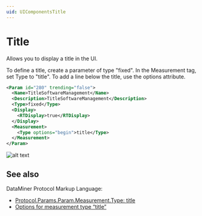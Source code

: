 ```yaml
---
uid: UIComponentsTitle
---
```


# Title

Allows you to display a title in the UI.

To define a title, create a parameter of type "fixed". In the Measurement tag, set Type to "title". To add a line below the title, use the options attribute.

```xml
<Param id="280" trending="false">
  <Name>TitleSoftwareManagement</Name>
  <Description>TitleSoftwareManagement</Description>
  <Type>fixed</Type>
  <Display>
    <RTDisplay>true</RTDisplay>
  </Display>
  <Measurement>
    <Type options="begin">title</Type>
  </Measurement>
</Param>
```

![alt text](../../images/uititle.png "DataMiner Cube title")

## See also

DataMiner Protocol Markup Language:

- [Protocol.Params.Param.Measurement.Type: title](xref:Protocol.Params.Param.Measurement.Type#title)
- [Options for measurement type “title”](xref:Protocol.Params.Param.Measurement.Type-options#options-for-measurement-type-title)
